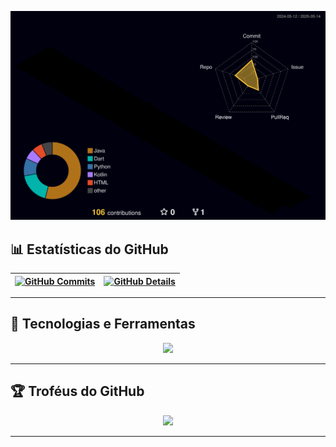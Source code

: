 ![3D contribution](./profile-3d-contrib/profile-night-rainbow.svg)

## 📊 Estatísticas do GitHub

| [![GitHub Commits](http://github-profile-summary-cards.vercel.app/api/cards/productive-time?username=Luquinhas11x&theme=dracula&utcOffset=-3)](https://github.com/vn7n24fzkq/github-profile-summary-cards) | [![GitHub Details](http://github-profile-summary-cards.vercel.app/api/cards/profile-details?username=Luquinhas11x&theme=dracula)](https://github.com/vn7n24fzkq/github-profile-summary-cards) |
| ----------- | ----------- |

---

## 🧠 Tecnologias e Ferramentas

<div align="center">
  <a href="https://skillicons.dev">
    <img src="https://skillicons.dev/icons?i=java,spring,js,ts,html,css,angular,bootstrap,nodejs,kafka,jest,git,github,gitlab,docker,azure,aws,postgres,mysql,mongodb,vscode,eclipse,linux,figma,vercel" />
  </a>
</div>

---

## 🏆 Troféus do GitHub

<div align="center">
  <img src="https://github-profile-trophy.vercel.app/?username=Luquinhas11x&row=1&column=6&theme=dracula&margin-w=15&margin-h=15"/>
</div>

---


<!--
**Luquinhas11x/Luquinhas11x** is a ✨ _special_ ✨ repository because its `README.md` (this file) appears on your GitHub profile.

Here are some ideas to get you started:

- 🔭 I’m currently working on ...
- 🌱 I’m currently learning ...
- 👯 I’m looking to collaborate on ...
- 🤔 I’m looking for help with ...
- 💬 Ask me about ...
- 📫 How to reach me: ...
- 😄 Pronouns: ...
- ⚡ Fun fact: ...
-->
